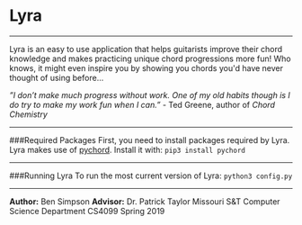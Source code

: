 # Lyra
___

Lyra is an easy to use application that helps guitarists improve their chord knowledge and makes practicing unique chord progressions more fun! Who knows, it might even inspire you by showing you chords you'd have never thought of using before...

*”I don’t make much progress without work. One of my old habits though is I do try to make my work fun when I can.”* - Ted Greene, author of *Chord Chemistry*
___
###Required Packages
First, you need to install packages required by Lyra. Lyra makes use of [pychord](https://www.google.com/url?sa=t&rct=j&q=&esrc=s&source=web&cd=1&cad=rja&uact=8&ved=2ahUKEwj_sKTHwdjhAhXLneAKHZ8hDEEQFjAAegQIBhAB&url=https%3A%2F%2Fpypi.org%2Fproject%2Fpychord%2F&usg=AOvVaw24Gd0dEw6z4nnVnf4A7tmJ).
Install it with:
`pip3 install pychord`
___
###Running Lyra
To run the most current version of Lyra:
`python3 config.py`
___
**Author:** Ben Simpson
**Advisor:** Dr. Patrick Taylor
Missouri S&T Computer Science Department
CS4099
Spring 2019